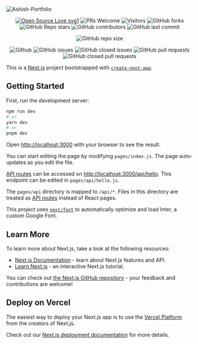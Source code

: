 ![Ashish-Portfolio](https://socialify.git.ci/dev-AshishRanjan/Ashish-Portfolio/image?description=1&descriptionEditable=A%20place%20for%20Developers&forks=1&issues=1&language=1&name=1&owner=1&pulls=1&stargazers=1&theme=Light)

<div align="center">
 <p>
   
[![Open Source Love svg1](https://badges.frapsoft.com/os/v1/open-source.svg?v=103)](https://github.com/ellerbrock/open-source-badges/)
![PRs Welcome](https://img.shields.io/badge/PRs-welcome-brightgreen.svg?style=flat)
![Visitors](https://api.visitorbadge.io/api/visitors?path=dev-AshishRanjan%2FAshish-Portfolio%20&countColor=%23263759&style=flat)
![GitHub forks](https://img.shields.io/github/forks/dev-AshishRanjan/Ashish-Portfolio)
![GitHub Repo stars](https://img.shields.io/github/stars/dev-AshishRanjan/Ashish-Portfolio)
![GitHub contributors](https://img.shields.io/github/contributors/dev-AshishRanjan/Ashish-Portfolio)
![GitHub last commit](https://img.shields.io/github/last-commit/dev-AshishRanjan/Ashish-Portfolio)
  
![GitHub repo size](https://img.shields.io/github/repo-size/dev-AshishRanjan/Ashish-Portfolio)

![Github](https://img.shields.io/github/license/dev-AshishRanjan/Ashish-Portfolio)
![GitHub issues](https://img.shields.io/github/issues/dev-AshishRanjan/Ashish-Portfolio)
![GitHub closed issues](https://img.shields.io/github/issues-closed-raw/dev-AshishRanjan/Ashish-Portfolio)
![GitHub pull requests](https://img.shields.io/github/issues-pr/dev-AshishRanjan/Ashish-Portfolio)
![GitHub closed pull requests](https://img.shields.io/github/issues-pr-closed/dev-AshishRanjan/Ashish-Portfolio)

 </p>
</div>

This is a [Next.js](https://nextjs.org/) project bootstrapped with [`create-next-app`](https://github.com/vercel/next.js/tree/canary/packages/create-next-app).

## Getting Started

First, run the development server:

```bash
npm run dev
# or
yarn dev
# or
pnpm dev
```

Open [http://localhost:3000](http://localhost:3000) with your browser to see the result.

You can start editing the page by modifying `pages/index.js`. The page auto-updates as you edit the file.

[API routes](https://nextjs.org/docs/api-routes/introduction) can be accessed on [http://localhost:3000/api/hello](http://localhost:3000/api/hello). This endpoint can be edited in `pages/api/hello.js`.

The `pages/api` directory is mapped to `/api/*`. Files in this directory are treated as [API routes](https://nextjs.org/docs/api-routes/introduction) instead of React pages.

This project uses [`next/font`](https://nextjs.org/docs/basic-features/font-optimization) to automatically optimize and load Inter, a custom Google Font.

## Learn More

To learn more about Next.js, take a look at the following resources:

- [Next.js Documentation](https://nextjs.org/docs) - learn about Next.js features and API.
- [Learn Next.js](https://nextjs.org/learn) - an interactive Next.js tutorial.

You can check out [the Next.js GitHub repository](https://github.com/vercel/next.js/) - your feedback and contributions are welcome!

## Deploy on Vercel

The easiest way to deploy your Next.js app is to use the [Vercel Platform](https://vercel.com/new?utm_medium=default-template&filter=next.js&utm_source=create-next-app&utm_campaign=create-next-app-readme) from the creators of Next.js.

Check out our [Next.js deployment documentation](https://nextjs.org/docs/deployment) for more details.

